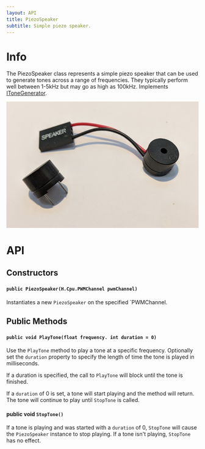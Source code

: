 ```yaml
---
layout: API
title: PiezoSpeaker
subtitle: Simple piezo speaker.
---
```


# Info

The PiezoSpeaker class represents a simple piezo speaker that can be used to generate tones across a range of frequencies. They typically perform well between 1-5kHz but may go as high as 100kHz. Implements [IToneGenerator](../IToneGenerator).

![](Piezo_Speakers.png)

# API

## Constructors

#### `public PiezoSpeaker(H.Cpu.PWMChannel pwmChannel)`

Instantiates a new `PiezoSpeaker` on the specified `PWMChannel.

## Public Methods

#### `public void PlayTone(float frequency. int duration = 0)`

Use the `PlayTone` method to play a tone at a specific frequency. Optionally set the `duration` property to specify the length of time the tone is played in milliseconds.

If a duration is specified, the call to `PlayTone` will block until the tone is finished.

If a `duration` of 0 is set, a tone will start playing and the method will return. The tone will continue to play until `StopTone` is called.

#### public void `StopTone()`

If a tone is playing and was started with a `duration` of 0, `StopTone` will cause the `PiezoSpeaker` instance to stop playing. If a tone isn't playing, `StopTone` has no effect.
